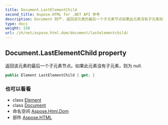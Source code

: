 ```yaml
---
title: Document.LastElementChild
second_title: Aspose.HTML for .NET API 参考
description: Document 财产. 返回该元素的最后一个子元素节点如果此元素没有子元素则为 null.
type: docs
weight: 150
url: /zh/net/aspose.html.dom/document/lastelementchild/
---
```

## Document.LastElementChild property

返回该元素的最后一个子元素节点。如果此元素没有子元素，则为 null.

```csharp
public Element LastElementChild { get; }
```

### 也可以看看

* class [Element](../../element/)
* class [Document](../)
* 命名空间 [Aspose.Html.Dom](../../document/)
* 部件 [Aspose.HTML](../../../)


